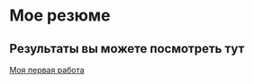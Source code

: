 # Мое резюме
## Результаты вы можете посмотреть тут
[Моя первая работа](https://azatnu.github.io/Resume/)
